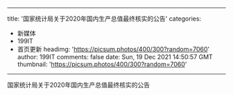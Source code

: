 
---
title: '国家统计局关于2020年国内生产总值最终核实的公告'
categories: 
 - 新媒体
 - 199IT
 - 首页更新
headimg: 'https://picsum.photos/400/300?random=7060'
author: 199IT
comments: false
date: Sun, 19 Dec 2021 14:50:57 GMT
thumbnail: 'https://picsum.photos/400/300?random=7060'
---

<div>   
国家统计局关于2020年国内生产总值最终核实的公告  
</div>
            